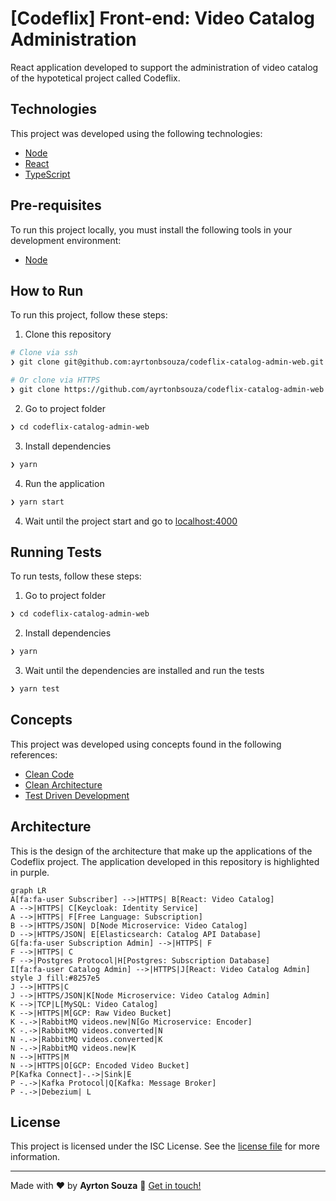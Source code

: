 
# [Codeflix] Front-end: Video Catalog Administration
React application developed to support the administration of video catalog of the hypotetical project called Codeflix.
## Technologies
This project was developed using the following technologies:
- [Node](https://nodejs.org/en/)
- [React](https://reactjs.org/)
- [TypeScript](https://www.typescriptlang.org/)
## Pre-requisites
To run this project locally, you must install the following tools in your development environment:
- [Node](https://nodejs.org/en/)
## How to Run
To run this project, follow these steps:
1. Clone this repository
```bash
# Clone via ssh
❯ git clone git@github.com:ayrtonbsouza/codeflix-catalog-admin-web.git

# Or clone via HTTPS
❯ git clone https://github.com/ayrtonbsouza/codeflix-catalog-admin-web.git
```
2. Go to project folder
```bash
❯ cd codeflix-catalog-admin-web
```
3. Install dependencies
```bash
❯ yarn
```
4. Run the application
```bash
❯ yarn start
```
4. Wait until the project start and go to [localhost:4000](localhost:4000)
## Running Tests
To run tests, follow these steps:
1. Go to project folder
```bash
❯ cd codeflix-catalog-admin-web
```
2. Install dependencies
```bash
❯ yarn
```
3. Wait until the dependencies are installed and run the tests
```bash
❯ yarn test
```
## Concepts
This project was developed using concepts found in the following references:
- [Clean Code](https://www.amazon.com/Clean-Code-Handbook-Software-Craftsmanship/dp/0132350882)
- [Clean Architecture](https://www.amazon.com/Clean-Architecture-Craftsmans-Software-Structure/dp/0134494164/ref=sr_1_1?keywords=clean+architecture&qid=1659496918&s=books&sprefix=clean+archi%2Cstripbooks-intl-ship%2C181&sr=1-1)
- [Test Driven Development](https://www.amazon.com/Learning-Test-Driven-Development-Polyglot-Uncluttered/dp/1098106474/ref=sr_1_2?crid=KVDJAO2X3D08&keywords=test+driven+development+javascript&qid=1659496955&s=books&sprefix=test+driven+development+javascript%2Cstripbooks-intl-ship%2C163&sr=1-2)
## Architecture
This is the design of the architecture that make up the applications of the Codeflix project. The application developed in this repository is highlighted in purple.
```mermaid
graph LR
A[fa:fa-user Subscriber] -->|HTTPS| B[React: Video Catalog]
A -->|HTTPS| C[Keycloak: Identity Service]
A -->|HTTPS| F[Free Language: Subscription]
B -->|HTTPS/JSON| D[Node Microservice: Video Catalog]
D -->|HTTPS/JSON| E[Elasticsearch: Catalog API Database]
G[fa:fa-user Subscription Admin] -->|HTTPS| F
F -->|HTTPS| C
F -->|Postgres Protocol|H[Postgres: Subscription Database]
I[fa:fa-user Catalog Admin] -->|HTTPS|J[React: Video Catalog Admin]
style J fill:#8257e5
J -->|HTTPS|C
J -->|HTTPS/JSON|K[Node Microservice: Video Catalog Admin]
K -->|TCP|L[MySQL: Video Catalog]
K -->|HTTPS|M[GCP: Raw Video Bucket]
K -.->|RabbitMQ videos.new|N[Go Microservice: Encoder]
K -.->|RabbitMQ videos.converted|N
N -.->|RabbitMQ videos.converted|K
N -.->|RabbitMQ videos.new|K
N -->|HTTPS|M
N -->|HTTPS|O[GCP: Encoded Video Bucket]
P[Kafka Connect]-.->|Sink|E
P -.->|Kafka Protocol|Q[Kafka: Message Broker]
P -.->|Debezium| L
```
## License
This project is licensed under the ISC License. See the [license file](LICENSE) for more information.

---
Made with ❤️ by **Ayrton Souza** :wave: [Get in touch!](https://web.whatsapp.com/send?phone=+5511941800859)
